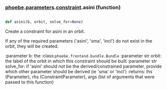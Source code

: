 ### [phoebe](phoebe.md).[parameters](phoebe.parameters.md).[constraint](phoebe.parameters.constraint.md).asini (function)


```py

def asini(b, orbit, solve_for=None)

```



Create a constraint for asini in an orbit.

If any of the required parameters ('asini', 'sma', 'incl') do not
exist in the orbit, they will be created.

:parameter b: the :class:`phoebe.frontend.bundle.Bundle`
:parameter str orbit: the label of the orbit in which this
    constraint should be built
:parameter str solve_for:  if 'asini' should not be the derived/constrained
    parameter, provide which other parameter should be derived
    (ie 'sma' or 'incl')
:returns: lhs (Parameter), rhs (ConstraintParameter), args (list of arguments
    that were passed to this function)

